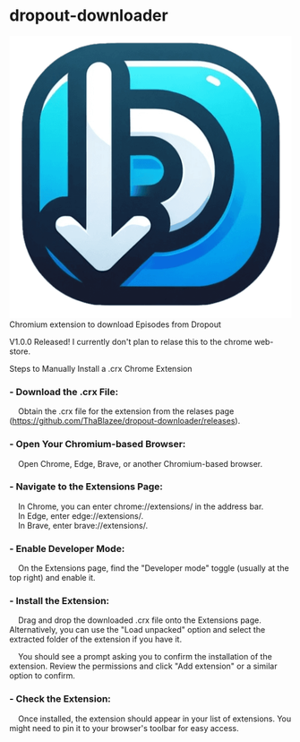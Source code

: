 # dropout-downloader

![Icon](images/dropout-downloader.png)  
Chromium extension to download Episodes from Dropout

V1.0.0 Released!
I currently don't plan to relase this to the chrome web-store. 


Steps to Manually Install a .crx Chrome Extension


### - Download the .crx File:
&nbsp;&nbsp;&nbsp;&nbsp;Obtain the .crx file for the extension from the relases page (https://github.com/ThaBlazee/dropout-downloader/releases).

### - Open Your Chromium-based Browser:

&nbsp;&nbsp;&nbsp;&nbsp;Open Chrome, Edge, Brave, or another Chromium-based browser.

### - Navigate to the Extensions Page:

&nbsp;&nbsp;&nbsp;&nbsp;In Chrome, you can enter chrome://extensions/ in the address bar.  
&nbsp;&nbsp;&nbsp;&nbsp;In Edge, enter edge://extensions/.  
&nbsp;&nbsp;&nbsp;&nbsp;In Brave, enter brave://extensions/.  

### - Enable Developer Mode:

&nbsp;&nbsp;&nbsp;&nbsp;On the Extensions page, find the "Developer mode" toggle (usually at the top right) and enable it.

### - Install the Extension:

&nbsp;&nbsp;&nbsp;&nbsp;Drag and drop the downloaded .crx file onto the Extensions page. Alternatively, you can use the "Load unpacked" option and select the extracted folder of the extension if you have it.
    
&nbsp;&nbsp;&nbsp;&nbsp;You should see a prompt asking you to confirm the installation of the extension. Review the permissions and click "Add extension" or a similar option to confirm.

### - Check the Extension:

&nbsp;&nbsp;&nbsp;&nbsp;Once installed, the extension should appear in your list of extensions. You might need to pin it to your browser's toolbar for easy access.